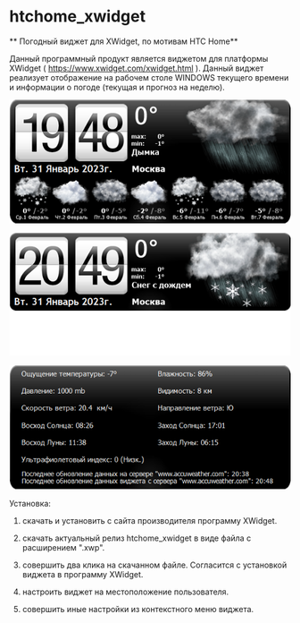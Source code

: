 # htchome_xwidget
** Погодный виджет для XWidget, по мотивам HTC Home**

Данный программный продукт является виджетом для платформы XWidget ( https://www.xwidget.com/xwidget.html ).
Данный виджет реализует отображение на рабочем столе WINDOWS текущего времени и информации о погоде (текущая и прогноз на неделю).

![Скриншот1:](https://raw.githubusercontent.com/kichrot/htchome_xwidget/main/IMG/1.png)

![Скриншот2:](https://raw.githubusercontent.com/kichrot/htchome_xwidget/main/IMG/2.png)

![Скриншот3:](https://raw.githubusercontent.com/kichrot/htchome_xwidget/main/IMG/3.png)

Установка:

1) скачать и установить с сайта производителя программу XWidget.

2) скачать актуальный релиз htchome_xwidget в виде файла с расширением ".xwp".

3) совершить два клика на скачанном файле. Согласится с установкой виджета в программу XWidget.

4) настроить виджет на местоположение пользователя.

5) совершить иные настройки из контекстного меню виджета.

